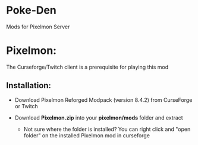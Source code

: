 # Poke-Den
Mods for Pixelmon Server

# Pixelmon:

The Curseforge/Twitch client is a prerequisite for playing this mod

## Installation:

* Download Pixelmon Reforged Modpack (version 8.4.2) from CurseForge or Twitch

* Download **Pixelmon.zip**  into your **pixelmon/mods** folder and extract

  * Not sure where the folder is installed? You can right click and "open folder" on the installed Pixelmon mod in curseforge
